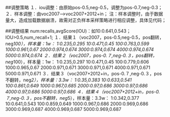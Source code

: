 ##调整策略
１．iou调整：由原始pos-0.5,neg-0.5，调整为pos-0.7,neg-0.3；
２．样本调整：由voc2007-->voc2007+2012+in；
注：样本调整时，由于数据量大，造成加载数据崩溃，故需对正负样本采样策略进行相应调整，具体见代码；

##调整结果
num:recalls,avgScore(IOU)：如10:0.641,0.543；
IOU>0.5,num_recall+1;
１．结果１（voc2007，pos-0.5,neg-0.5，pos翻转，neg*100），样本量：1w：
1:0.235,0.295    10:0.471,0.45    100:0.763,0.599    1000:0.961,0.67    2000:0.974,0.674    3000:0.974,0.674    4000:0.974,0.674    5000:0.974,0.674
２．结果２（voc2007，pos-0.７,neg-0.３，pos翻转，neg*100），样本量：1w：
1:0.235,0.297    10:0.471,0.45    100:0.779,0.606    1000:0.965,0.67    2000:0.971,0.671    3000:0.971,0.671    4000:0.971,0.671    5000:0.971,0.671
３．结果３（voc2007+2012+in，pos-0.７,neg-0.３，pos不翻转，neg*2），样本量：3.3w：
1:0.35,0.383    10:0.633,0.541    100:0.861,0.649    1000:0.967,0.685    2000:0.97,0.686    3000:0.97,0.686    4000:0.97,0.686    5000:0.97,0.686
４．结果４（voc2007+2012+in，pos-0.７,neg-0.３，pos不翻转，neg*5），样本量：3.3w：
1:0.342,0.377    10:0.641,0.543    100:0.859,0.649    1000:0.967,0.686    2000:0.969,0.686    3000:0.969,0.687    4000:0.969,0.687    5000:0.969,0.687



